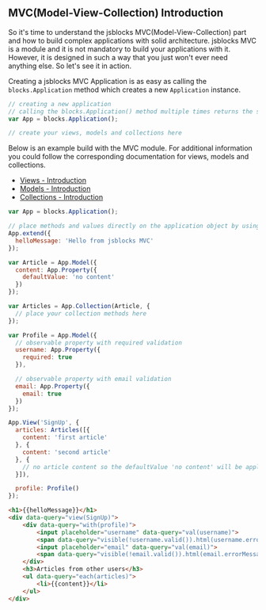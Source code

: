## MVC(Model-View-Collection) Introduction

So it's time to understand the jsblocks MVC(Model-View-Collection) part and how to build complex applications with solid architecture. jsblocks MVC is a module and it is not mandatory to build your applications with it. However, it is designed in such a way that you just won't ever need anything else. So let's see it in action.

Creating a jsblocks MVC Application is as easy as calling the `blocks.Application` method which creates a new `Application` instance.

```javascript
// creating a new application
// calling the blocks.Application() method multiple times returns the same application instance so you could access it in different files
var App = blocks.Application();

// create your views, models and collections here
```

Below is an example build with the MVC module. For additional information you could follow the corresponding documentation for views, models and collections.
* [Views - Introduction](../view/introduction.md)
* [Models - Introduction](../model/introduction.md)
* [Collections - Introduction](../collection/introduction.md)

```javascript
var App = blocks.Application();

// place methods and values directly on the application object by using the extend() method
App.extend({
  helloMessage: 'Hello from jsblocks MVC'
});

var Article = App.Model({
  content: App.Property({
    defaultValue: 'no content'
  })
});

var Articles = App.Collection(Article, {
  // place your collection methods here
});

var Profile = App.Model({
  // observable property with required validation
  username: App.Property({
    required: true
  }),

  // observable property with email validation
  email: App.Property({
    email: true
  })
});

App.View('SignUp', {
  articles: Articles([{
    content: 'first article'
  }, {
    content: 'second article'
  }, {
    // no article content so the defaultValue 'no content' will be applied
  }]),

  profile: Profile()
});
```

```html
<h1>{{helloMessage}}</h1>
<div data-query="view(SignUp)">
    <div data-query="with(profile)">
        <input placeholder="username" data-query="val(username)">
        <span data-query="visible(!username.valid()).html(username.errorMessage)"></span>
        <input placeholder="email" data-query="val(email)">
        <span data-query="visible(!email.valid()).html(email.errorMessage)"></span>
    </div>
    <h3>Articles from other users</h3>
    <ul data-query="each(articles)">
        <li>{{content}}</li>
    </ul>
</div>
```
